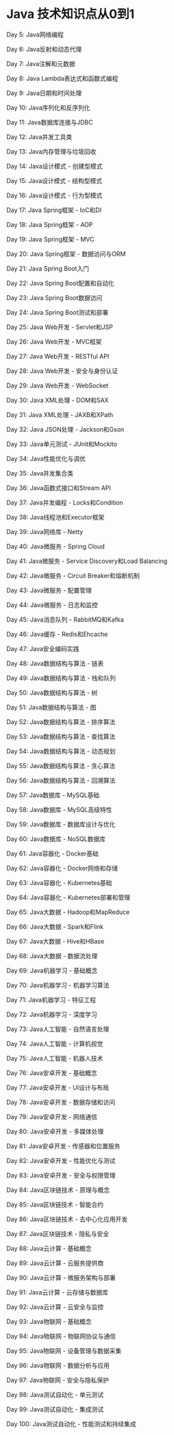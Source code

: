 #  Java 技术知识点从0到1
Day 5: Java网络编程

Day 6: Java反射和动态代理

Day 7: Java注解和元数据

Day 8: Java Lambda表达式和函数式编程

Day 9: Java日期和时间处理

Day 10: Java序列化和反序列化

Day 11: Java数据库连接与JDBC

Day 12: Java并发工具类

Day 13: Java内存管理与垃圾回收

Day 14: Java设计模式 - 创建型模式

Day 15: Java设计模式 - 结构型模式

Day 16: Java设计模式 - 行为型模式

Day 17: Java Spring框架 - IoC和DI

Day 18: Java Spring框架 - AOP

Day 19: Java Spring框架 - MVC

Day 20: Java Spring框架 - 数据访问与ORM

Day 21: Java Spring Boot入门

Day 22: Java Spring Boot配置和自动化

Day 23: Java Spring Boot数据访问

Day 24: Java Spring Boot测试和部署

Day 25: Java Web开发 - Servlet和JSP

Day 26: Java Web开发 - MVC框架

Day 27: Java Web开发 - RESTful API

Day 28: Java Web开发 - 安全与身份认证

Day 29: Java Web开发 - WebSocket

Day 30: Java XML处理 - DOM和SAX

Day 31: Java XML处理 - JAXB和XPath

Day 32: Java JSON处理 - Jackson和Gson

Day 33: Java单元测试 - JUnit和Mockito

Day 34: Java性能优化与调优

Day 35: Java并发集合类

Day 36: Java函数式接口和Stream API

Day 37: Java并发编程 - Locks和Condition

Day 38: Java线程池和Executor框架

Day 39: Java网络库 - Netty

Day 40: Java微服务 - Spring Cloud

Day 41: Java微服务 - Service Discovery和Load Balancing

Day 42: Java微服务 - Circuit Breaker和熔断机制

Day 43: Java微服务 - 配置管理

Day 44: Java微服务 - 日志和监控

Day 45: Java消息队列 - RabbitMQ和Kafka

Day 46: Java缓存 - Redis和Ehcache

Day 47: Java安全编码实践

Day 48: Java数据结构与算法 - 链表

Day 49: Java数据结构与算法 - 栈和队列

Day 50: Java数据结构与算法 - 树

Day 51: Java数据结构与算法 - 图

Day 52: Java数据结构与算法 - 排序算法

Day 53: Java数据结构与算法 - 查找算法

Day 54: Java数据结构与算法 - 动态规划

Day 55: Java数据结构与算法 - 贪心算法

Day 56: Java数据结构与算法 - 回溯算法

Day 57: Java数据库 - MySQL基础

Day 58: Java数据库 - MySQL高级特性

Day 59: Java数据库 - 数据库设计与优化

Day 60: Java数据库 - NoSQL数据库

Day 61: Java容器化 - Docker基础

Day 62: Java容器化 - Docker网络和存储

Day 63: Java容器化 - Kubernetes基础

Day 64: Java容器化 - Kubernetes部署和管理

Day 65: Java大数据 - Hadoop和MapReduce

Day 66: Java大数据 - Spark和Flink

Day 67: Java大数据 - Hive和HBase

Day 68: Java大数据 - 数据流处理

Day 69: Java机器学习 - 基础概念

Day 70: Java机器学习 - 机器学习算法

Day 71: Java机器学习 - 特征工程

Day 72: Java机器学习 - 深度学习

Day 73: Java人工智能 - 自然语言处理

Day 74: Java人工智能 - 计算机视觉

Day 75: Java人工智能 - 机器人技术

Day 76: Java安卓开发 - 基础概念

Day 77: Java安卓开发 - UI设计与布局

Day 78: Java安卓开发 - 数据存储和访问

Day 79: Java安卓开发 - 网络通信

Day 80: Java安卓开发 - 多媒体处理

Day 81: Java安卓开发 - 传感器和位置服务

Day 82: Java安卓开发 - 性能优化与测试

Day 83: Java安卓开发 - 安全与权限管理

Day 84: Java区块链技术 - 原理与概念

Day 85: Java区块链技术 - 智能合约

Day 86: Java区块链技术 - 去中心化应用开发

Day 87: Java区块链技术 - 隐私与安全

Day 88: Java云计算 - 基础概念

Day 89: Java云计算 - 云服务提供商

Day 90: Java云计算 - 微服务架构与部署

Day 91: Java云计算 - 云存储与数据库

Day 92: Java云计算 - 云安全与监控

Day 93: Java物联网 - 基础概念

Day 94: Java物联网 - 物联网协议与通信

Day 95: Java物联网 - 设备管理与数据采集

Day 96: Java物联网 - 数据分析与应用

Day 97: Java物联网 - 安全与隐私保护

Day 98: Java测试自动化 - 单元测试

Day 99: Java测试自动化 - 集成测试

Day 100: Java测试自动化 - 性能测试和持续集成
